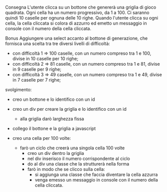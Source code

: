  Consegna
L'utente clicca su un bottone che genererà una griglia di gioco quadrata.
Ogni cella ha un numero progressivo, da 1 a 100.
Ci saranno quindi 10 caselle per ognuna delle 10 righe.
Quando l'utente clicca su ogni cella, la cella cliccata si colora di azzurro ed emetto un messaggio in console con il numero della cella cliccata.

Bonus
Aggiungere una select accanto al bottone di generazione, che fornisca una scelta tra tre diversi livelli di difficoltà:
- con difficoltà 1 => 100 caselle, con un numero compreso tra 1 e 100, divise in 10 caselle per 10 righe;
- con difficoltà 2 => 81 caselle, con un numero compreso tra 1 e 81, divise in 9 caselle per 9 righe;
- con difficoltà 3 => 49 caselle, con un numero compreso tra 1 e 49, divise in 7 caselle per 7 righe;


svolgimento:
- creo un bottone e lo identifico con un id
- creo un div per creare la griglia e lo identifico con un id
    - alla griglia darò larghezza fissa 

- collego il bottone e la griglia a javascript
- creo una cella per 100 volte:
    - farò un ciclo che creerà una singola cella 100 volte
        - creo un div dentro la griglia
        - nel div inserisco il numero corrispondente al ciclo
        - do al div una classe che la strutturerà nella forma 
        - farò in modo che se clicco sulla cella:
            - si aggiunga una classe che faccia diventare la cella azzurra 
            - venga emesso un messaggio in console con il numero della cella cliccata.